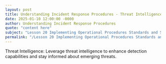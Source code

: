 ```yaml
---
layout: post
title: Understanding Incident Response Procedures - Threat Intelligence
date: 2025-01-10 12:00:00 -0000
author: Understanding Incident Response Procedures
quote: "content here"
subject: "Lesson 20 Implementing Operational Procedures Standards and Specifications"
permalink: "/Lesson 20 Implementing Operational Procedures Standards and Specifications/Understanding Incident Response Procedures/Understanding Incident Response Procedures - Threat Intelligence"
---
```


Threat Intelligence: Leverage threat intelligence to enhance detection capabilities and stay informed about emerging threats.
